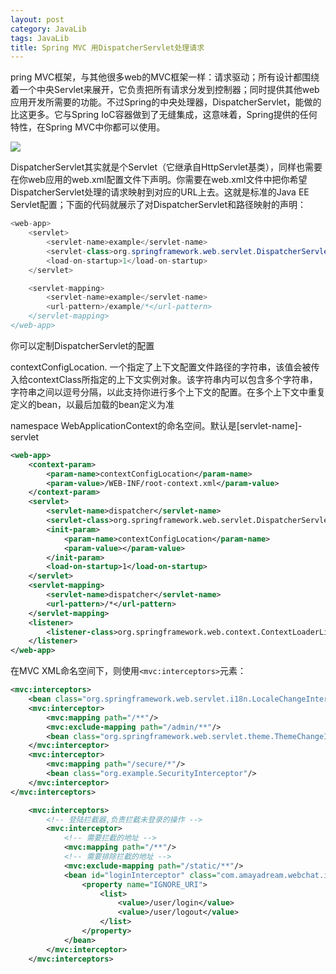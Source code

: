 ```yaml
---
layout: post
category: JavaLib
tags: JavaLib
title: Spring MVC 用DispatcherServlet处理请求
---
```


pring MVC框架，与其他很多web的MVC框架一样：请求驱动；所有设计都围绕着一个中央Servlet来展开，它负责把所有请求分发到控制器；同时提供其他web应用开发所需要的功能。不过Spring的中央处理器，DispatcherServlet，能做的比这更多。它与Spring IoC容器做到了无缝集成，这意味着，Spring提供的任何特性，在Spring MVC中你都可以使用。

![](https://i.imgur.com/aoh43Xp.jpg)


DispatcherServlet其实就是个Servlet（它继承自HttpServlet基类），同样也需要在你web应用的web.xml配置文件下声明。你需要在web.xml文件中把你希望DispatcherServlet处理的请求映射到对应的URL上去。这就是标准的Java EE Servlet配置；下面的代码就展示了对DispatcherServlet和路径映射的声明：

```java
<web-app>
    <servlet>
        <servlet-name>example</servlet-name>
        <servlet-class>org.springframework.web.servlet.DispatcherServlet</servlet-class>
        <load-on-startup>1</load-on-startup>
    </servlet>

    <servlet-mapping>
        <servlet-name>example</servlet-name>
        <url-pattern>/example/*</url-pattern>
    </servlet-mapping>
</web-app>
```

你可以定制DispatcherServlet的配置

contextConfigLocation. 	一个指定了上下文配置文件路径的字符串，该值会被传入给contextClass所指定的上下文实例对象。该字符串内可以包含多个字符串，字符串之间以逗号分隔，以此支持你进行多个上下文的配置。在多个上下文中重复定义的bean，以最后加载的bean定义为准

namespace	WebApplicationContext的命名空间。默认是[servlet-name]-servlet

```xml
<web-app>
    <context-param>
        <param-name>contextConfigLocation</param-name>
        <param-value>/WEB-INF/root-context.xml</param-value>
    </context-param>
    <servlet>
        <servlet-name>dispatcher</servlet-name>
        <servlet-class>org.springframework.web.servlet.DispatcherServlet</servlet-class>
        <init-param>
            <param-name>contextConfigLocation</param-name>
            <param-value></param-value>
        </init-param>
        <load-on-startup>1</load-on-startup>
    </servlet>
    <servlet-mapping>
        <servlet-name>dispatcher</servlet-name>
        <url-pattern>/*</url-pattern>
    </servlet-mapping>
    <listener>
        <listener-class>org.springframework.web.context.ContextLoaderListener</listener-class>
    </listener>
</web-app>
```

在MVC XML命名空间下，则使用```<mvc:interceptors>```元素：

```xml
<mvc:interceptors>
    <bean class="org.springframework.web.servlet.i18n.LocaleChangeInterceptor"/>
    <mvc:interceptor>
        <mvc:mapping path="/**"/>
        <mvc:exclude-mapping path="/admin/**"/>
        <bean class="org.springframework.web.servlet.theme.ThemeChangeInterceptor"/>
    </mvc:interceptor>
    <mvc:interceptor>
        <mvc:mapping path="/secure/*"/>
        <bean class="org.example.SecurityInterceptor"/>
    </mvc:interceptor>
</mvc:interceptors>
```

```xml
    <mvc:interceptors>
        <!-- 登陆拦截器,负责拦截未登录的操作 -->
        <mvc:interceptor>
            <!-- 需要拦截的地址 -->
            <mvc:mapping path="/**"/>
            <!-- 需要排除拦截的地址 -->
            <mvc:exclude-mapping path="/static/**"/>
            <bean id="loginInterceptor" class="com.amayadream.webchat.interceptor.LoginInterceptor">
                <property name="IGNORE_URI">
                    <list>
                        <value>/user/login</value>
                        <value>/user/logout</value>
                    </list>
                </property>
            </bean>
        </mvc:interceptor>
    </mvc:interceptors>
```